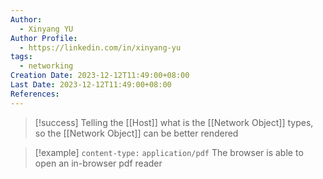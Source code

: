 ```yaml
---
Author:
  - Xinyang YU
Author Profile:
  - https://linkedin.com/in/xinyang-yu
tags:
  - networking
Creation Date: 2023-12-12T11:49:00+08:00
Last Date: 2023-12-12T11:49:00+08:00
References:
---
```

>[!success] Telling the [[Host]] what is the [[Network Object]] types, so the [[Network Object]] can be better rendered

>[!example] ``content-type:`` ``application/pdf``
>The browser is able to open an in-browser pdf reader